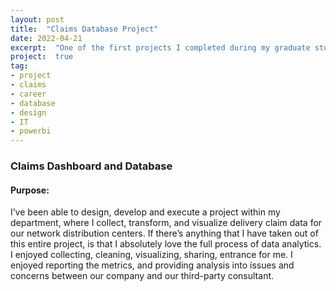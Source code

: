 ```yaml
---
layout: post
title:  "Claims Database Project"
date: 2022-04-21
excerpt:  "One of the first projects I completed during my graduate studies"
project:  true
tag:
- project
- claims
- career
- database
- design
- IT
- powerbi
---
```


### Claims Dashboard and Database
#### Purpose: 
I’ve been able to design, develop and execute a project within my department, where I collect, transform, and visualize delivery claim data for our network distribution centers.  If there’s anything that I have taken out of this entire project, is that I absolutely love the full process of data analytics. I enjoyed collecting, cleaning, visualizing, sharing, entrance for me. I enjoyed reporting the metrics, and providing analysis into issues and concerns between our company and our third-party consultant.
